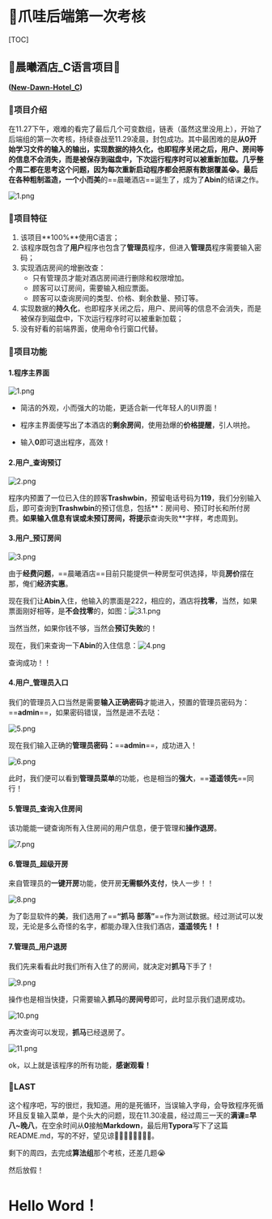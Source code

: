 # 🦄爪哇后端第一次考核

[TOC]

## 🏨晨曦酒店_C语言项目💯

**([New-Dawn-Hotel_C](https://github.com/aaaaabin/New-Dawn-Hotel_C/tree/main))**

### 🍬项目介绍

在11.27下午，艰难的看完了最后几个可变数组，链表（虽然这里没用上），开始了后端组的第一次考核，持续奋战至11.29凌晨，封包成功。其中最困难的是**从0开始学习文件的输入的输出，实现数据的持久化，也即程序关闭之后，用户、房间等的信息不会消失，而是被保存到磁盘中，下次运行程序时可以被重新加载。**几乎整个周二都在思考这个问题，因为每次重新启动程序都会把原有数据覆盖😭。最后在各种粗制滥造，一个**小而美**的==晨曦酒店==诞生了，成为了**Abin**的结课之作。

![1.png](https://github.com/aaaaabin/New-Dawn-Hotel_C/blob/main/image/1.png?raw=true)



### 🍭项目特征

1. 该项目**100%**使用C语言；
2. 该程序既包含了**用户**程序也包含了**管理员**程序，但进入**管理员**程序需要输入密码；
3. 实现酒店房间的增删改查：
   - 只有管理员才能对酒店房间进行删除和权限增加。
   - 顾客可以订房间，需要输入相应票面。
   - 顾客可以查询房间的类型、价格、剩余数量、预订等。
4. 实现数据的**持久化**，也即程序关闭之后，用户、房间等的信息不会消失，而是被保存到磁盘中，下次运行程序时可以被重新加载；
5. 没有好看的前端界面，使用命令行窗口代替。

### 🍳项目功能

#### 1.程序主界面

![1.png](https://github.com/aaaaabin/New-Dawn-Hotel_C/blob/main/image/1.png?raw=true)

- 简洁的外观，小而强大的功能，更适合新一代年轻人的UI界面！

- 程序主界面便写出了本酒店的**剩余房间**，使用劲爆的**价格提醒**，引人哄抢。

- 输入**0**即可退出程序，高效！

  

#### 2.用户_查询预订

![2.png](https://github.com/aaaaabin/New-Dawn-Hotel_C/blob/main/image/2.png?raw=true)

程序内预置了一位已入住的顾客**Trashwbin**，预留电话号码为**119**，我们分别输入后，即可查询到**Trashwbin**的预订信息，包括**：房间号、预订时长和所付房费。**如果输入信息有误或未预订房间，将提示**查询失败**字样，考虑周到。



#### 3.用户_预订房间

![3.png](https://github.com/aaaaabin/New-Dawn-Hotel_C/blob/main/image/3.png?raw=true)

由于**经费问题**，==晨曦酒店==目前只能提供一种房型可供选择，毕竟**房价**摆在那，俺们**经济实惠**。

现在我们让**Abin**入住，他输入的票面是222，相应的，酒店将**找零**，当然，如果票面刚好相等，是**不会找零**的，如图：![3.1.png](https://github.com/aaaaabin/New-Dawn-Hotel_C/blob/main/image/3.1.png?raw=true)

当然当然，如果你钱不够，当然会**预订失败**的！

现在，我们来查询一下**Abin**的入住信息：![4.png](https://github.com/aaaaabin/New-Dawn-Hotel_C/blob/main/image/4.png?raw=true)

查询成功！！



#### 4.用户_管理员入口

我们的管理员入口当然是需要**输入正确密码**才能进入，预置的管理员密码为：==**admin**==，如果密码错误，当然是进不去哒：

![5.png](https://github.com/aaaaabin/New-Dawn-Hotel_C/blob/main/image/5.png?raw=true)

现在我们输入正确的**管理员密码：**==**admin**==，成功进入！

![6.png](https://github.com/aaaaabin/New-Dawn-Hotel_C/blob/main/image/6.png?raw=true)

此时，我们便可以看到**管理员菜单**的功能，也是相当的**强大**，==**遥遥领先**==同行！



#### 5.管理员_查询入住房间

该功能能一键查询所有入住房间的用户信息，便于管理和**操作退房**。

![7.png](https://github.com/aaaaabin/New-Dawn-Hotel_C/blob/main/image/7.png?raw=true)



#### 6.管理员_超级开房

来自管理员的**一键开房**功能，使开房**无需额外支付**，快人一步！！

![8.png](https://github.com/aaaaabin/New-Dawn-Hotel_C/blob/main/image/8.png?raw=true)

为了彰显软件的**美**，我们选用了==**“抓马 部落”**==作为测试数据。经过测试可以发现，无论是多么奇怪的名字，都能办理入住我们酒店，**遥遥领先！！**



#### 7.管理员_用户退房

我们先来看看此时我们所有入住了的房间，就决定对**抓马**下手了！

![9.png](https://github.com/aaaaabin/New-Dawn-Hotel_C/blob/main/image/9.png?raw=true)

操作也是相当快捷，只需要输入**抓马**的**房间号**即可，此时显示我们退房成功。

![10.png](https://github.com/aaaaabin/New-Dawn-Hotel_C/blob/main/image/10.png?raw=true)

再次查询可以发现，**抓马**已经退房了。

![11.png](https://github.com/aaaaabin/New-Dawn-Hotel_C/blob/main/image/11.png?raw=true)

ok，以上就是该程序的所有功能，**感谢观看！**



### 🚀LAST

这个程序吧，写的很烂，我知道。用的是死循环，当误输入字母，会导致程序死循环且反复输入菜单，是个头大的问题，现在11.30凌晨，经过周三一天的**满课=早八~晚八**，在空余时间从**0**接触**Markdown**，最后用**Typora**写下了这篇README.md，写的不好，望见谅🙏🏻🙏🏻🙏🏻🙏🏻。

剩下的周四，去完成**算法组**那个考核，还差几题😭

然后放假！

# Hello Word！

